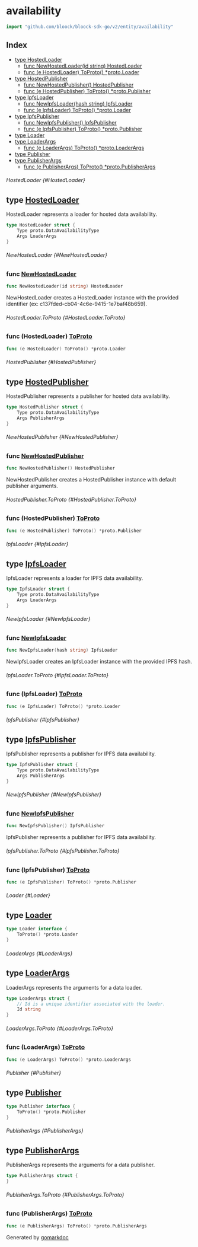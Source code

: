 <!-- Code generated by gomarkdoc. DO NOT EDIT -->

# availability

```go
import "github.com/bloock/bloock-sdk-go/v2/entity/availability"
```

## Index

- [type HostedLoader](#HostedLoader)
  - [func NewHostedLoader\(id string\) HostedLoader](#NewHostedLoader)
  - [func \(e HostedLoader\) ToProto\(\) \*proto.Loader](#HostedLoader.ToProto)
- [type HostedPublisher](#HostedPublisher)
  - [func NewHostedPublisher\(\) HostedPublisher](#NewHostedPublisher)
  - [func \(e HostedPublisher\) ToProto\(\) \*proto.Publisher](#HostedPublisher.ToProto)
- [type IpfsLoader](#IpfsLoader)
  - [func NewIpfsLoader\(hash string\) IpfsLoader](#NewIpfsLoader)
  - [func \(e IpfsLoader\) ToProto\(\) \*proto.Loader](#IpfsLoader.ToProto)
- [type IpfsPublisher](#IpfsPublisher)
  - [func NewIpfsPublisher\(\) IpfsPublisher](#NewIpfsPublisher)
  - [func \(e IpfsPublisher\) ToProto\(\) \*proto.Publisher](#IpfsPublisher.ToProto)
- [type Loader](#Loader)
- [type LoaderArgs](#LoaderArgs)
  - [func \(e LoaderArgs\) ToProto\(\) \*proto.LoaderArgs](#LoaderArgs.ToProto)
- [type Publisher](#Publisher)
- [type PublisherArgs](#PublisherArgs)
  - [func \(e PublisherArgs\) ToProto\(\) \*proto.PublisherArgs](#PublisherArgs.ToProto)


###### HostedLoader {#HostedLoader}
## type [HostedLoader](https://github.com/bloock/bloock-sdk-go/blob/master/entity/availability/hosted_loader.go#L6-L9)

HostedLoader represents a loader for hosted data availability.

```go
type HostedLoader struct {
    Type proto.DataAvailabilityType
    Args LoaderArgs
}
```

###### NewHostedLoader {#NewHostedLoader}
### func [NewHostedLoader](https://github.com/bloock/bloock-sdk-go/blob/master/entity/availability/hosted_loader.go#L12)

```go
func NewHostedLoader(id string) HostedLoader
```

NewHostedLoader creates a HostedLoader instance with the provided identifier \(ex: c137fded\-cb04\-4c6e\-9415\-1e7baf48b659\).

###### HostedLoader.ToProto {#HostedLoader.ToProto}
### func \(HostedLoader\) [ToProto](https://github.com/bloock/bloock-sdk-go/blob/master/entity/availability/hosted_loader.go#L21)

```go
func (e HostedLoader) ToProto() *proto.Loader
```



###### HostedPublisher {#HostedPublisher}
## type [HostedPublisher](https://github.com/bloock/bloock-sdk-go/blob/master/entity/availability/hosted_publisher.go#L6-L9)

HostedPublisher represents a publisher for hosted data availability.

```go
type HostedPublisher struct {
    Type proto.DataAvailabilityType
    Args PublisherArgs
}
```

###### NewHostedPublisher {#NewHostedPublisher}
### func [NewHostedPublisher](https://github.com/bloock/bloock-sdk-go/blob/master/entity/availability/hosted_publisher.go#L12)

```go
func NewHostedPublisher() HostedPublisher
```

NewHostedPublisher creates a HostedPublisher instance with default publisher arguments.

###### HostedPublisher.ToProto {#HostedPublisher.ToProto}
### func \(HostedPublisher\) [ToProto](https://github.com/bloock/bloock-sdk-go/blob/master/entity/availability/hosted_publisher.go#L19)

```go
func (e HostedPublisher) ToProto() *proto.Publisher
```



###### IpfsLoader {#IpfsLoader}
## type [IpfsLoader](https://github.com/bloock/bloock-sdk-go/blob/master/entity/availability/ipfs_loader.go#L6-L9)

IpfsLoader represents a loader for IPFS data availability.

```go
type IpfsLoader struct {
    Type proto.DataAvailabilityType
    Args LoaderArgs
}
```

###### NewIpfsLoader {#NewIpfsLoader}
### func [NewIpfsLoader](https://github.com/bloock/bloock-sdk-go/blob/master/entity/availability/ipfs_loader.go#L12)

```go
func NewIpfsLoader(hash string) IpfsLoader
```

NewIpfsLoader creates an IpfsLoader instance with the provided IPFS hash.

###### IpfsLoader.ToProto {#IpfsLoader.ToProto}
### func \(IpfsLoader\) [ToProto](https://github.com/bloock/bloock-sdk-go/blob/master/entity/availability/ipfs_loader.go#L21)

```go
func (e IpfsLoader) ToProto() *proto.Loader
```



###### IpfsPublisher {#IpfsPublisher}
## type [IpfsPublisher](https://github.com/bloock/bloock-sdk-go/blob/master/entity/availability/ipfs_publisher.go#L6-L9)

IpfsPublisher represents a publisher for IPFS data availability.

```go
type IpfsPublisher struct {
    Type proto.DataAvailabilityType
    Args PublisherArgs
}
```

###### NewIpfsPublisher {#NewIpfsPublisher}
### func [NewIpfsPublisher](https://github.com/bloock/bloock-sdk-go/blob/master/entity/availability/ipfs_publisher.go#L12)

```go
func NewIpfsPublisher() IpfsPublisher
```

IpfsPublisher represents a publisher for IPFS data availability.

###### IpfsPublisher.ToProto {#IpfsPublisher.ToProto}
### func \(IpfsPublisher\) [ToProto](https://github.com/bloock/bloock-sdk-go/blob/master/entity/availability/ipfs_publisher.go#L19)

```go
func (e IpfsPublisher) ToProto() *proto.Publisher
```



###### Loader {#Loader}
## type [Loader](https://github.com/bloock/bloock-sdk-go/blob/master/entity/availability/loader.go#L5-L7)



```go
type Loader interface {
    ToProto() *proto.Loader
}
```

###### LoaderArgs {#LoaderArgs}
## type [LoaderArgs](https://github.com/bloock/bloock-sdk-go/blob/master/entity/availability/loader_args.go#L6-L9)

LoaderArgs represents the arguments for a data loader.

```go
type LoaderArgs struct {
    // Id is a unique identifier associated with the loader.
    Id string
}
```

###### LoaderArgs.ToProto {#LoaderArgs.ToProto}
### func \(LoaderArgs\) [ToProto](https://github.com/bloock/bloock-sdk-go/blob/master/entity/availability/loader_args.go#L11)

```go
func (e LoaderArgs) ToProto() *proto.LoaderArgs
```



###### Publisher {#Publisher}
## type [Publisher](https://github.com/bloock/bloock-sdk-go/blob/master/entity/availability/publisher.go#L5-L7)



```go
type Publisher interface {
    ToProto() *proto.Publisher
}
```

###### PublisherArgs {#PublisherArgs}
## type [PublisherArgs](https://github.com/bloock/bloock-sdk-go/blob/master/entity/availability/publisher_args.go#L6-L7)

PublisherArgs represents the arguments for a data publisher.

```go
type PublisherArgs struct {
}
```

###### PublisherArgs.ToProto {#PublisherArgs.ToProto}
### func \(PublisherArgs\) [ToProto](https://github.com/bloock/bloock-sdk-go/blob/master/entity/availability/publisher_args.go#L9)

```go
func (e PublisherArgs) ToProto() *proto.PublisherArgs
```



Generated by [gomarkdoc](https://github.com/princjef/gomarkdoc)
